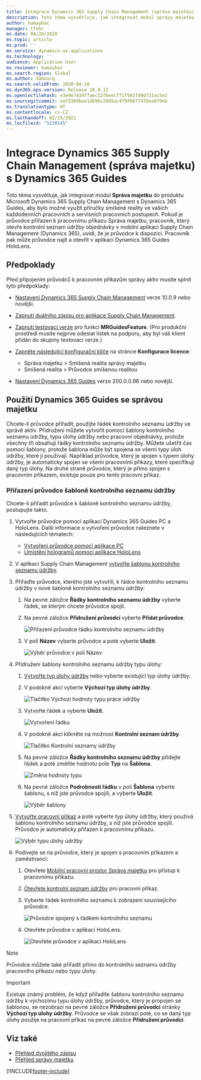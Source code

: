 ```yaml
---
title: Integrace Dynamics 365 Supply Chain Management (správa majetku) s Dynamics 365 Guides
description: Toto téma vysvětluje, jak integrovat modul správy majetku do produktu Microsoft Dynamics 365 Supply Chain Management s Dynamics 365 Guides, aby bylo možné využít příručky smíšené reality ve vašich každodenních pracovních a servisních pracovních postupech.
author: kamaybac
manager: tfehr
ms.date: 04/28/2020
ms.topic: article
ms.prod: ''
ms.service: dynamics-ax-applications
ms.technology: ''
audience: Application User
ms.reviewer: kamaybac
ms.search.region: Global
ms.author: dabourq
ms.search.validFrom: 2020-04-28
ms.dyn365.ops.version: Release 10.0.12
ms.openlocfilehash: e3e9e74397faec12f6eecff1f562fd9d731ac5e2
ms.sourcegitcommit: eaf330dbee1db96c20d5ac479f007747bea079eb
ms.translationtype: HT
ms.contentlocale: cs-CZ
ms.lasthandoff: 02/15/2021
ms.locfileid: "5230145"
---
```

# <a name="integrate-dynamics-365-supply-chain-management-asset-management-with-dynamics-365-guides"></a>Integrace Dynamics 365 Supply Chain Management (správa majetku) s Dynamics 365 Guides

Toto téma vysvětluje, jak integrovat modul **Správa majetku** do produktu Microsoft Dynamics 365 Supply Chain Management s Dynamics 365 Guides, aby bylo možné využít příručky smíšené reality ve vašich každodenních pracovních a servisních pracovních postupech. Pokud je průvodce přiřazen k pracovnímu příkazu Správa majetku, pracovník, který otevře kontrolní seznam údržby objednávky v mobilní aplikaci Supply Chain Management (Dynamics 365), uvidí, že je průvodce k dispozici. Pracovník pak může průvodce najít a otevřít v aplikaci Dynamics 365 Guides HoloLens.

## <a name="prerequisites"></a>Předpoklady

Před připojením průvodců k pracovním příkazům správy aktiv musíte splnit tyto předpoklady:

- [Nastavení Dynamics 365 Supply Chain Management](../../fin-ops-core/fin-ops/index.md) verze 10.0.9 nebo novější.
- [Zapnutí duálního zápisu pro aplikace Supply Chain Management](../../fin-ops-core/dev-itpro/data-entities/dual-write/enable-dual-write.md).
- [Zapnutí testovací verze](../../fin-ops-core/dev-itpro/data-entities/data-entities-data-packages.md#features-flighted-in-data-management-and-enabling-flighted-features) pro funkci **MRGuidesFeature**. (Pro produkční prostředí musíte nejprve odeslat lístek na podporu, aby byl váš klient přidán do skupiny testovací verze.)
- [Zapněte následující konfigurační klíče](https://docs.microsoft.com/dynamicsax-2012/appuser-itpro/license-code-and-configuration-key-reference) na stránce **Konfigurace licence**:

    - Správa majetku \> Smíšená realita správy majetku
    - Smíšená realita \> Průvodce smíšenou realitou

- [Nastavení Dynamics 365 Guides](https://docs.microsoft.com/dynamics365/mixed-reality/guides/setup#step-2-create-a-common-data-service-environment-and-install-the-dynamics-365-guides-solution) verze 200.0.0.96 nebo novější.

## <a name="use-dynamics-365-guides-with-asset-management"></a>Použití Dynamics 365 Guides se správou majetku

Chcete-li průvodce přiřadit, použijte řádek kontrolního seznamu údržby ve správě aktiv. Přidružení můžete vytvořit pomocí šablony kontrolního seznamu údržby, typu úlohy údržby nebo pracovní objednávky, protože všechny tři obsahují řádky kontrolního seznamu údržby. Můžete ušetřit čas pomocí šablony, protože šablona může být spojena se všemi typy úloh údržby, které ji používají. Například průvodce, který je spojen s typem úlohy údržby, je automaticky spojen se všemi pracovními příkazy, které specifikují daný typ úlohy. Na druhé straně průvodce, který je přímo spojen s pracovním příkazem, existuje pouze pro tento pracovní příkaz.

### <a name="associate-a-guide-with-a-maintenance-checklist-template"></a>Přiřazení průvodce šabloně kontrolního seznamu údržby

Chcete-li přiřadit průvodce k šabloně kontrolního seznamu údržby, postupujte takto.

1. Vytvořte průvodce pomocí aplikací Dynamics 365 Guides PC a HoloLens. Další informace o vytvoření průvodce naleznete v následujících tématech:

    - [Vytvoření průvodce pomocí aplikace PC](https://docs.microsoft.com/dynamics365/mixed-reality/guides/pc-app-overview)
    - [Umístění hologramů pomocí aplikace HoloLens](https://docs.microsoft.com/dynamics365/mixed-reality/guides/hololens-app-overview)

1. V aplikaci Supply Chain Management [vytvořte šablonu kontrolního seznamu údržby](setup-for-work-orders/job-groups-and-job-types-variants-trades-and-checklists.md#create-a-maintenance-checklist-template).
1. Přiřaďte průvodce, kterého jste vytvořili, k řádce kontrolního seznamu údržby v nové šabloně kontrolního seznamu údržby:

    1. Na pevné záložce **Řádky kontrolního seznamu údržby** vyberte řádek, se kterým chcete průvodce spojit.
    1. Na pevné záložce **Přidružení průvodci** vyberte **Přidat průvodce**.

        ![Přiřazení průvodce řádku kontrolního seznamu údržby](media/am-guides-integration-add-guide.png "Přiřazení průvodce řádku kontrolního seznamu údržby")

    1. V poli **Název** vyberte průvodce a poté vyberte **Uložit**.

        ![Výběr průvodce v poli Název](media/am-guides-integration-select-guide.png "Výběr průvodce v poli Název")

1. Přidružení šablony kontrolního seznamu údržby typu úlohy:

    1. [Vytvořte typ úlohy údržby](setup-for-work-orders/job-groups-and-job-types-variants-trades-and-checklists.md#create-a-maintenance-job-type) nebo vyberte existující typ úlohy údržby.
    1. V podokně akcí vyberte **Výchozí typ úlohy údržby**.

        ![Tlačítko Výchozí hodnoty typu práce údržby](media/am-guides-integration-job-defaults.png "Tlačítko Výchozí hodnoty typu práce údržby")

    1. Vytvořte řádek a vyberte **Uložit**.

        ![Vytvoření řádku](media/am-guides-integration-add-line.png "Vytvoření řádku")

    1. V podokně akcí klikněte na možnost **Kontrolní seznam údržby**.

        ![Tlačítko Kontrolní seznamy údržby](media/am-guides-integration-maintenance-checklist.png "Tlačítko Kontrolní seznamy údržby")

    1. Na pevné záložce **Řádky kontrolního seznamu údržby** přidejte řádek a poté změňte hodnotu pole **Typ** na **Šablona**.

        ![Změna hodnoty typu](media/am-guides-integration-checklist-lines.png "Změna hodnoty typu")

    1. Na pevné záložce **Podrobnosti řádku** v poli **Šablona** vyberte šablonu, s níž jste průvodce spojili, a vyberte **Uložit**.

        ![Výběr šablony](media/am-guides-integration-checklist-line-details.png "Výběr šablony")

1. [Vytvořte pracovní příkaz](work-orders/manually-created-workorders.md#create-work-order) a poté vyberte typ úlohy údržby, který používá šablonu kontrolního seznamu údržby, s níž jste průvodce spojili. Průvodce je automaticky přiřazen k pracovnímu příkazu.

    ![Výběr typu úlohy údržby](media/am-guides-integration-create-work-order.png "Výběr typu úlohy údržby")

1. Podívejte se na průvodce, který je spojen s pracovním příkazem a zaměstnanci:

    1. Otevřete [Mobilní pracovní prostor Správa majetku](asset-management-mobile-workspace.md) pro přístup k pracovnímu příkazu.
    1. [Otevřete kontrolní seznam údržby](asset-management-mobile-workspace.md#view-maintenance-checklist-on-a-work-order-job) pro pracovní příkaz.
    1. Vyberte řádek kontrolního seznamu k zobrazení souvisejícího průvodce.

        ![Průvodce spojený s řádkem kontrolního seznamu](media/am-guides-integration-show-guide.png "Průvodce spojený s řádkem kontrolního seznamu")

    1. Otevřete průvodce v aplikaci HoloLens.

        ![Otevřete průvodce v aplikaci HoloLens](media/am-guides-integration-hololens-select.png "Otevření průvodce v aplikaci HoloLens")

> [!NOTE]
> Průvodce můžete také přiřadit přímo do kontrolního seznamu údržby pracovního příkazu nebo typu úlohy.

> [!IMPORTANT]
> Existuje známý problém, že když přiřadíte šablonu kontrolního seznamu údržby k výchozímu typu úlohy údržby, průvodce, který je propojen se šablonou, se nezobrazí na pevné záložce **Přidružení průvodci** stránky **Výchozí typ úlohy údržby**. Průvodce se však zobrazí poté, co se daný typ úlohy použije na pracovní příkaz na pevné záložce **Přidružení průvodci**.

## <a name="see-also"></a>Viz také

- [Přehled dvojitého zápisu](../../fin-ops-core/dev-itpro/data-entities/dual-write/dual-write-overview.md)
- [Přehled správy majetku](index.md)


[!INCLUDE[footer-include](../../includes/footer-banner.md)]